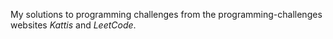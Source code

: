 My solutions to programming challenges from the programming-challenges websites _Kattis_ and _LeetCode_.
